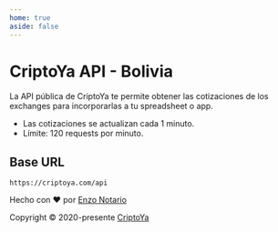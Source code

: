 ```yaml
---
home: true
aside: false
---
```


# CriptoYa API - Bolivia

La API pública de CriptoYa te permite obtener las cotizaciones de los exchanges para incorporarlas a tu spreadsheet o app.

-   Las cotizaciones se actualizan cada 1 minuto.
-   Límite: 120 requests por minuto.

## Base URL

```plaintext
https://criptoya.com/api
```

<div class="mt-20 flex justify-center flex-col items-center gap-4">

Hecho con ❤️ por [Enzo Notario](https://github.com/enzonotario)

Copyright © 2020-presente [CriptoYa](https://criptoya.com)

</div>
